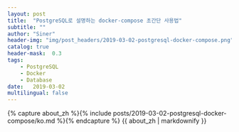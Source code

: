 ```yaml
---
layout: post
title:  "PostgreSQL로 설명하는 docker-compose 초간단 사용법"
subtitle: ""
author: "Siner"
header-img: "img/post_headers/2019-03-02-postgresql-docker-compose.png"
catalog: true
header-mask:  0.3
tags:
    - PostgreSQL
    - Docker
    - Database
date:   2019-03-02
multilingual: false
---
```

<!-- Chinese Version -->
<div class="zh post-container">
    {% capture about_zh %}{% include posts/2019-03-02-postgresql-docker-compose/ko.md %}{% endcapture %}
    {{ about_zh | markdownify }}
</div>
